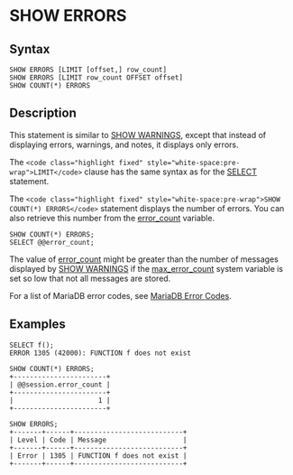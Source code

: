 
# SHOW ERRORS

## Syntax


```
SHOW ERRORS [LIMIT [offset,] row_count]
SHOW ERRORS [LIMIT row_count OFFSET offset]
SHOW COUNT(*) ERRORS
```


## Description


This statement is similar to [SHOW WARNINGS](show-warnings.md), except that instead of
displaying errors, warnings, and notes, it displays only errors.


The `<code class="highlight fixed" style="white-space:pre-wrap">LIMIT</code>` clause has the same syntax as for the
[SELECT](../../../../../../general-resources/learning-and-training/training-and-tutorials/advanced-mariadb-articles/development-articles/quality/benchmarks-and-long-running-tests/benchmark-results/select-random-ranges-and-select-random-point.md) statement.


The `<code class="highlight fixed" style="white-space:pre-wrap">SHOW COUNT(*) ERRORS</code>` statement displays the number of
errors. You can also retrieve this number from the [error_count](../../../../../server-usage/replication-cluster-multi-master/optimization-and-tuning/system-variables/server-system-variables.md#error_count) variable.


```
SHOW COUNT(*) ERRORS;
SELECT @@error_count;
```

The value of [error_count](../../../../../server-usage/replication-cluster-multi-master/optimization-and-tuning/system-variables/server-system-variables.md#error_count) might be greater than the number of messages displayed by [SHOW WARNINGS](show-warnings.md) if the [max_error_count](../../../../../server-usage/replication-cluster-multi-master/optimization-and-tuning/system-variables/server-system-variables.md#max_error_count) system variable is set so low that not all messages are stored.


For a list of MariaDB error codes, see [MariaDB Error Codes](../../../../mariadb-internals/using-mariadb-with-your-programs-api/error-codes/mariadb-error-codes-4000-to-4099/README.md).


## Examples


```
SELECT f();
ERROR 1305 (42000): FUNCTION f does not exist

SHOW COUNT(*) ERRORS;
+-----------------------+
| @@session.error_count |
+-----------------------+
|                     1 |
+-----------------------+

SHOW ERRORS;
+-------+------+---------------------------+
| Level | Code | Message                   |
+-------+------+---------------------------+
| Error | 1305 | FUNCTION f does not exist |
+-------+------+---------------------------+
```
